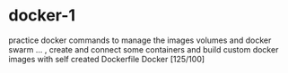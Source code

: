 # docker-1
 practice docker commands to manage the images volumes and docker swarm ... , create and connect some containers and build custom docker images with self created Dockerfile 
Docker [125/100]
